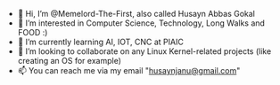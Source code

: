 - 👋 Hi, I’m @Memelord-The-First, also called Husayn Abbas Gokal
- 👀 I’m interested in Computer Science, Technology, Long Walks and FOOD :)
- 🌱 I’m currently learning AI, IOT, CNC at PIAIC
- 💞️ I’m looking to collaborate on any Linux Kernel-related projects (like creating an OS for example)
- 📫 You can reach me via my email "husaynjanu@gmail.com"
